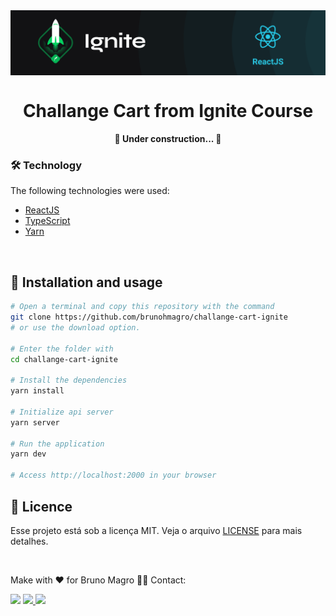 <img align="center" src="https://github.com/FelipeBrenner/ignite-reactjs-desafios/blob/main/.github/cover-reactjs.png"/>

<h1 align="center">Challange Cart from Ignite Course</h1>

<h4 align="center">🚀  Under construction... 🚧</h4>

### 🛠 Technology

The following technologies were used:

- [ReactJS](https://pt-br.reactjs.org/)
- [TypeScript](https://www.typescriptlang.org/)
- [Yarn](https://yarnpkg.com/)

<br>

## :wrench: Installation and usage

```bash
# Open a terminal and copy this repository with the command
git clone https://github.com/brunohmagro/challange-cart-ignite
# or use the download option.

# Enter the folder with 
cd challange-cart-ignite

# Install the dependencies
yarn install

# Initialize api server
yarn server

# Run the application
yarn dev

# Access http://localhost:2000 in your browser
```

## :memo: Licence

Esse projeto está sob a licença MIT. Veja o arquivo [LICENSE](/LICENSE) para mais detalhes.

<br>

Make with ❤️ for Bruno Magro 👋🏽 Contact:

<div display="flex" width="100%">
  <img src="https://img.shields.io/static/v1?label=Desafio&message=Carrinho&color=7159c1&style=for-the-badge&logo=ghost"/>
  <a href="https://www.linkedin.com/in/brunohmagro/" target="_blank">
    <img src="https://img.shields.io/static/v1?label=Meu&message=LinkedIn&color=0f5ab6&style=for-the-badge&logo=linkedin"/>
  </a>
  <img src="https://img.shields.io/badge/-brunohmagro@hotmail.com-0078D4?style=for-the-badge&logo=microsoft-outlook&logoColor=white&link=mailto:brunohmagro@hotmail.com)](mailto:brunohmagro@hotmail.com)"/>
</div>
